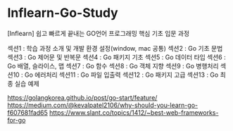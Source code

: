 # Inflearn-Go-Study
[Inflearn] 쉽고 빠르게 끝내는 GO언어 프로그래밍 핵심 기초 입문 과정 

섹션1 : 학습 과정 소개 및 개발 환경 설정(window, mac 공통)
섹션2 : Go 기초 문법
섹션3 : Go 제어문 및 반복문
섹션4 : Go 패키지 기초
섹션5 : Go 데이터 타입
섹션6 : Go 배열, 슬라이스, 맵
섹션7 : Go 함수
섹션8 : Go 객체 지향
섹션9 : Go 병행처리
섹션10 : Go 에러처리
섹션11 : Go 파일 입출력
섹션12 : Go 패키지 고급
섹션13 : Go 최종 실습 예제


https://golangkorea.github.io/post/go-start/feature/
https://medium.com/@kevalpatel2106/why-should-you-learn-go-f607681fad65
https://www.slant.co/topics/1412/~best-web-frameworks-for-go
